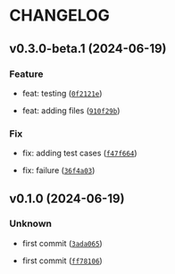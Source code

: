 # CHANGELOG

## v0.3.0-beta.1 (2024-06-19)

### Feature

* feat: testing ([`0f2121e`](https://github.com/Credible-Solutions/smart_runner_manager/commit/0f2121ec386c7170783fb61fc33be6f11073331e))

* feat: adding files ([`910f29b`](https://github.com/Credible-Solutions/smart_runner_manager/commit/910f29bb0450df4f71d9bbd414749b1ada9277f0))

### Fix

* fix: adding test cases ([`f47f664`](https://github.com/Credible-Solutions/smart_runner_manager/commit/f47f664a87b9e86336852c15e57510d355efbb99))

* fix: failure ([`36f4a03`](https://github.com/Credible-Solutions/smart_runner_manager/commit/36f4a036530914e457d7493c9051394a410716f3))

## v0.1.0 (2024-06-19)

### Unknown

* first commit ([`3ada065`](https://github.com/Credible-Solutions/smart_runner_manager/commit/3ada0651d14f5f82423da483bf07ea33dbe653f0))

* first commit ([`ff78106`](https://github.com/Credible-Solutions/smart_runner_manager/commit/ff78106877f5b92f17643cd0eafdfb9f009086f7))
